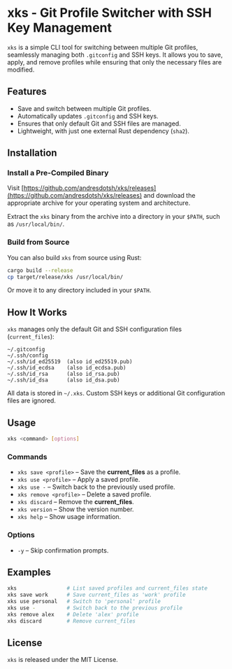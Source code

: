 # xks - Git Profile Switcher with SSH Key Management

`xks` is a simple CLI tool for switching between multiple Git profiles,
seamlessly managing both `.gitconfig` and SSH keys. It allows you to save,
apply, and remove profiles while ensuring that only the necessary files are
modified.

## Features
- Save and switch between multiple Git profiles.
- Automatically updates `.gitconfig` and SSH keys.
- Ensures that only default Git and SSH files are managed.
- Lightweight, with just one external Rust dependency (`sha2`).

## Installation

### Install a Pre-Compiled Binary

Visit [https://github.com/andresdotsh/xks/releases](https://github.com/andresdotsh/xks/releases)
and download the appropriate archive for your operating system and architecture.

Extract the `xks` binary from the archive into a directory in your `$PATH`,
such as `/usr/local/bin/`.

### Build from Source

You can also build `xks` from source using Rust:

```sh
cargo build --release
cp target/release/xks /usr/local/bin/
```

Or move it to any directory included in your `$PATH`.

## How It Works

`xks` manages only the default Git and SSH configuration files (`current_files`):

```
~/.gitconfig
~/.ssh/config
~/.ssh/id_ed25519  (also id_ed25519.pub)
~/.ssh/id_ecdsa    (also id_ecdsa.pub)
~/.ssh/id_rsa      (also id_rsa.pub)
~/.ssh/id_dsa      (also id_dsa.pub)
```

All data is stored in `~/.xks`. Custom SSH keys or additional Git configuration
files are ignored.

## Usage

```sh
xks <command> [options]
```

### Commands

- `xks save <profile>` – Save the **current_files** as a profile.
- `xks use <profile>` – Apply a saved profile.
- `xks use -` – Switch back to the previously used profile.
- `xks remove <profile>` – Delete a saved profile.
- `xks discard` – Remove the **current_files**.
- `xks version` – Show the version number.
- `xks help` – Show usage information.

### Options

- `-y` – Skip confirmation prompts.

## Examples

```sh
xks                # List saved profiles and current_files state
xks save work      # Save current_files as 'work' profile
xks use personal   # Switch to 'personal' profile
xks use -          # Switch back to the previous profile
xks remove alex    # Delete 'alex' profile
xks discard        # Remove current_files
```

## License

`xks` is released under the MIT License.
